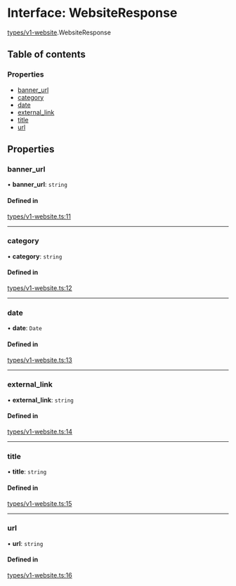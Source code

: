 # Interface: WebsiteResponse

[types/v1-website](../modules/types_v1_website.md).WebsiteResponse

## Table of contents

### Properties

- [banner\_url](types_v1_website.WebsiteResponse.md#banner_url)
- [category](types_v1_website.WebsiteResponse.md#category)
- [date](types_v1_website.WebsiteResponse.md#date)
- [external\_link](types_v1_website.WebsiteResponse.md#external_link)
- [title](types_v1_website.WebsiteResponse.md#title)
- [url](types_v1_website.WebsiteResponse.md#url)

## Properties

### banner\_url

• **banner\_url**: `string`

#### Defined in

[types/v1-website.ts:11](https://github.com/jameslinimk/unofficial-valorant-api/blob/372bfa0/package/src/types/v1-website.ts#L11)

___

### category

• **category**: `string`

#### Defined in

[types/v1-website.ts:12](https://github.com/jameslinimk/unofficial-valorant-api/blob/372bfa0/package/src/types/v1-website.ts#L12)

___

### date

• **date**: `Date`

#### Defined in

[types/v1-website.ts:13](https://github.com/jameslinimk/unofficial-valorant-api/blob/372bfa0/package/src/types/v1-website.ts#L13)

___

### external\_link

• **external\_link**: `string`

#### Defined in

[types/v1-website.ts:14](https://github.com/jameslinimk/unofficial-valorant-api/blob/372bfa0/package/src/types/v1-website.ts#L14)

___

### title

• **title**: `string`

#### Defined in

[types/v1-website.ts:15](https://github.com/jameslinimk/unofficial-valorant-api/blob/372bfa0/package/src/types/v1-website.ts#L15)

___

### url

• **url**: `string`

#### Defined in

[types/v1-website.ts:16](https://github.com/jameslinimk/unofficial-valorant-api/blob/372bfa0/package/src/types/v1-website.ts#L16)
